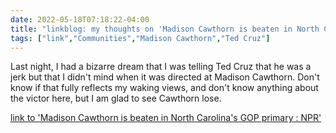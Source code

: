 ---date: 2022-05-18T07:18:22-04:00title: "linkblog: my thoughts on 'Madison Cawthorn is beaten in North Carolina's GOP primary : NPR'"tags: ["link","Communities","Madison Cawthorn","Ted Cruz"]---Last night, I had a bizarre dream that I was telling Ted Cruz that he was a jerk but that I didn't mind when it was directed at Madison Cawthorn. Don't know if that fully reflects my waking views, and don't know anything about the victor here, but I am glad to see Cawthorn lose. [link to 'Madison Cawthorn is beaten in North Carolina's GOP primary : NPR'](https://www.npr.org/2022/05/17/1099502290/north-carolina-11th-congressional-district-results-madison-cawthorn)